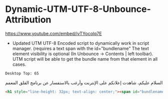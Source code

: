 # Dynamic-UTM-UTF-8-Unbounce-Attribution

https://www.youtube.com/embed/ivTYocolq7E

- Updated UTM UTF-8 Encoded script to dynamically work in script manager. (requires a text span with the id="bundlename"
The text element visibility is optional (In Unbounce -> Contents | left toolbar). UTM script will be able to get the bundle name from that element in all cases.
```
Desktop Top: 65
```
السلام عليكم، شاهدت إعلانكم على الإنترنت وأرغب بالاستفسار عن برنامج القلق المعمم

```html
<h1 style="line-height: 32px; text-align: center;"><span id="bundlename" style="font-weight: 400; font-family: Tajawal; font-size: 15px; color: rgb(255, 255, 255);">الرهاب الاجتماعي</span></h1>
```
